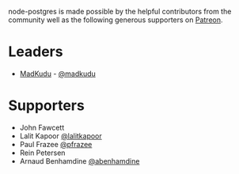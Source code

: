 node-postgres is made possible by the helpful contributors from the community well as the following generous supporters on [Patreon](https://www.patreon.com/node_postgres).

# Leaders
- [MadKudu](https://www.madkudu.com) - [@madkudu](https://twitter.com/madkudu)

# Supporters
- John Fawcett
- Lalit Kapoor [@lalitkapoor](https://twitter.com/lalitkapoor)
- Paul Frazee [@pfrazee](https://twitter.com/pfrazee)
- Rein Petersen
- Arnaud Benhamdine [@abenhamdine](https://twitter.com/abenhamdine)
